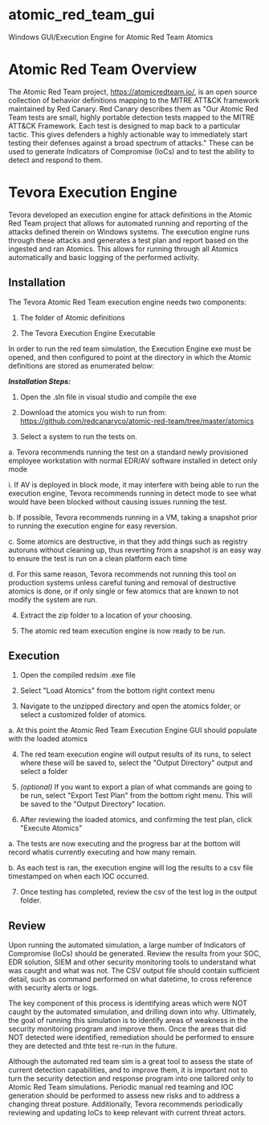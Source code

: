 # atomic_red_team_gui
Windows GUI/Execution Engine for Atomic Red Team Atomics

# Atomic Red Team Overview
The Atomic Red Team project, https://atomicredteam.io/, is an open source collection of behavior definitions mapping to the MITRE ATT&CK framework maintained by Red Canary. Red Canary describes them as "Our Atomic Red Team tests are small, highly portable detection tests mapped to the MITRE ATT&CK Framework. Each test is designed to map back to a particular tactic. This gives defenders a highly actionable way to immediately start testing their defenses against a broad spectrum of attacks."
These can be used to generate Indicators of Compromise (IoCs) and to test the ability to detect and respond to them. 


# Tevora Execution Engine 
Tevora developed an execution engine for attack definitions in the Atomic Red Team project that allows for automated running and reporting of the attacks defined therein on Windows systems. The execution engine runs through these attacks and generates a test plan and report based on the ingested and ran Atomics. This allows for running through all Atomics automatically and basic logging of the performed activity. 


Installation
------------

The Tevora Atomic Red Team execution engine needs two components:

1. The folder of Atomic definitions

2. The Tevora Execution Engine Executable

In order to run the red team simulation, the Execution Engine exe must be opened, and then configured to point at the directory in which the Atomic definitions are stored as enumerated below:

***Installation Steps:***

1. Open the .sln file in visual studio and compile the exe

2. Download the atomics you wish to run from: https://github.com/redcanaryco/atomic-red-team/tree/master/atomics

3. Select a system to run the tests on.

a. Tevora recommends running the test on a standard newly provisioned employee workstation with normal EDR/AV software installed in detect only mode

 i. If AV is deployed in block mode, it may interfere with being able to run the execution engine, Tevora recommends running in detect mode to see what would have been blocked without causing issues running the test.

b. If possible, Tevora recommends running in a VM, taking a snapshot prior to running the execution engine for easy reversion.

c. Some atomics are destructive, in that they add things such as registry autoruns without cleaning up, thus reverting from a snapshot is an easy way to ensure the test is run on a clean platform each time

d. For this same reason, Tevora recommends not running this tool on production systems unless careful tuning and removal of destructive atomics is done, or if only single or few atomics that are known to not modify the system are run.

4. Extract the zip folder to a location of your choosing.

5. The atomic red team execution engine is now ready to be run.

Execution
---------

1. Open the compiled redsim .exe file

2. Select "Load Atomics" from the bottom right context menu

3. Navigate to the unzipped directory and open the atomics folder, or select a customized folder of atomics.

a. At this point the Atomic Red Team Execution Engine GUI should populate with the loaded atomics

4. The red team execution engine will output results of its runs, to select where these will be saved to, select the "Output Directory" output and select a folder

5. *(optional)* If you want to export a plan of what commands are going to be run, select "Export Test Plan" from the bottom right menu. This will be saved to the "Output Directory" location.

6. After reviewing the loaded atomics, and confirming the test plan, click "Execute Atomics"

a. The tests are now executing and the progress bar at the bottom will record whatis currently executing and how many remain.

b. As each test is ran, the execution engine will log the results to a csv file timestamped on when each IOC occurred.

7. Once testing has completed, review the csv of the test log in the output folder.

Review
------

Upon running the automated simulation, a large number of Indicators of Compromise (IoCs) should be generated. Review the results from your SOC, EDR solution, SIEM and other security monitoring tools to understand what was caught and what was not. The CSV output file should contain sufficient detail, such as command performed on what datetime, to cross reference with security alerts or logs.

The key component of this process is identifying areas which were NOT caught by the automated simulation, and drilling down into why. Ultimately, the goal of running this simulation is to identify areas of weakness in the security monitoring program and improve them. Once the areas that did NOT detected were identified, remediation should be performed to ensure they are detected and thte test re-run in the future.

Although the automated red team sim is a great tool to assess the state of current detection capabilities, and to improve them, it is important not to turn the security detection and response program into one tailored only to Atomic Red Team simulations. Periodic manual red teaming and IOC generation should be performed to assess new risks and to address a changing threat posture. Additionally, Tevora recommends periodically reviewing and updating IoCs to keep relevant with current threat actors.
